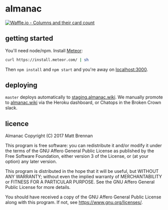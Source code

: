 # almanac

[![Waffle.io - Columns and their card count](https://badge.waffle.io/quarterto/almanac.svg?columns=To%20do)](http://waffle.io/quarterto/almanac)

## getting started

You'll need node/npm. Install [Meteor](https://www.meteor.com/):

```sh
curl https://install.meteor.com/ | sh
```

Then `npm install` and `npm start` and you're away on [localhost:3000](http://localhost:3000).

## deploying

`master` deploys automatically to [staging.almanac.wiki](http://staging.almanac.wiki). We manually promote to [almanac.wiki](http://almanac.wiki) via the Heroku dashboard, or Chatops in the Broken Crown slack.

## licence

Almanac
Copyright (C) 2017 Matt Brennan

This program is free software: you can redistribute it and/or modify
it under the terms of the GNU Affero General Public License as
published by the Free Software Foundation, either version 3 of the
License, or (at your option) any later version.

This program is distributed in the hope that it will be useful,
but WITHOUT ANY WARRANTY; without even the implied warranty of
MERCHANTABILITY or FITNESS FOR A PARTICULAR PURPOSE.  See the
GNU Affero General Public License for more details.

You should have received a copy of the GNU Affero General Public License
along with this program.  If not, see <https://www.gnu.org/licenses/>.
